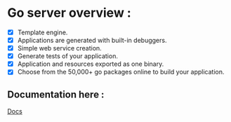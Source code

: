 # Go server overview :

- [x] Template engine.
- [x] Applications are generated with built-in debuggers.
- [x] Simple web service creation.
- [x] Generate tests of your application.
- [x] Application and resources exported as one binary.
- [x] Choose from the 50,000+ go packages online to build your application.

## Documentation here :
[Docs](http://golangserver.com)

